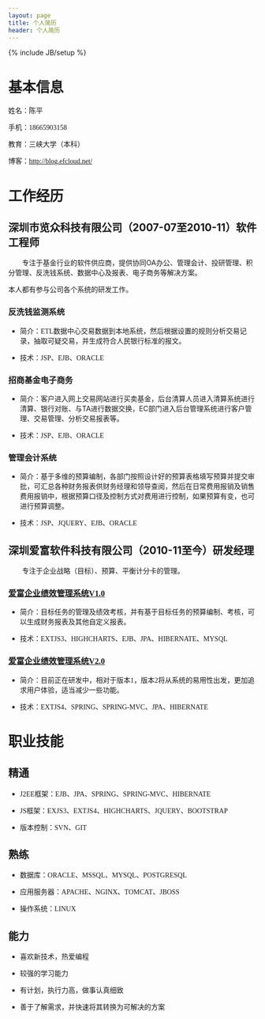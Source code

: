 ```yaml
---
layout: page
title: 个人简历
header: 个人简历
---
```

{% include JB/setup %}

<h1>
    <span style="font-family:&#39;微软雅黑&#39;,&#39;sans-serif&#39;">基本信息</span>
</h1>
<p>
    <span style="font-family:&#39;微软雅黑&#39;,&#39;sans-serif&#39;">姓名：陈平</span>
</p>
<p>
    <span style="font-family:&#39;微软雅黑&#39;,&#39;sans-serif&#39;">手机：18665903158</span>
</p>
<p>
    <span style="font-family:&#39;微软雅黑&#39;,&#39;sans-serif&#39;">教育：三峡大学（本科）</span>
</p>
<p>
    <span style="font-family:&#39;微软雅黑&#39;,&#39;sans-serif&#39;">博客：</span><a href="http://blog.efcloud.net/"><span style="font-family:&#39;微软雅黑&#39;,&#39;sans-serif&#39;">http://blog.efcloud.net/</span></a>
</p>
<h1>
    <span style="font-family:&#39;微软雅黑&#39;,&#39;sans-serif&#39;">工作经历</span>
</h1>
<h2>
    <span style="font-family:&#39;微软雅黑&#39;,&#39;sans-serif&#39;">深圳市览众科技有限公司（</span>2007-07<span style="font-family:&#39;微软雅黑&#39;,&#39;sans-serif&#39;">至</span>2010-11<span style="font-family:&#39;微软雅黑&#39;,&#39;sans-serif&#39;">）软件工程师</span>
</h2>
<p style="text-indent:28px">
    <span style="font-family:&#39;微软雅黑&#39;,&#39;sans-serif&#39;">专注于基金行业的软件供应商，提供协同</span>OA<span style="font-family:&#39;微软雅黑&#39;,&#39;sans-serif&#39;">办公、管理会计、投研管理、积分管理、反洗钱系统、数据中心及报表、电子商务等解决方案。</span>
</p>
<p>
    <span style="font-family:&#39;微软雅黑&#39;,&#39;sans-serif&#39;">本人都有参与公司各个系统的研发工作。</span>
</p>
<h3>
    <span style="font-family:&#39;微软雅黑&#39;,&#39;sans-serif&#39;">反洗钱监测系统</span>
</h3>
<ul style="list-style-type: disc;" class=" list-paddingleft-2">
    <li>
        <p>
            <span style="font-family:&#39;微软雅黑&#39;,&#39;sans-serif&#39;">简介：ETL数据中心交易数据到本地系统，然后根据设置的规则分析交易记录，抽取可疑交易，并生成符合人民银行标准的报文。</span>
        </p>
    </li>
    <li>
        <p>
            <span style="font-family:&#39;微软雅黑&#39;,&#39;sans-serif&#39;">技术：JSP、EJB、ORACLE</span>
        </p>
    </li>
</ul>
<h3>
    <span style="font-family:&#39;微软雅黑&#39;,&#39;sans-serif&#39;">招商基金电子商务</span>
</h3>
<ul style="list-style-type: disc;" class=" list-paddingleft-2">
    <li>
        <p>
            <span style="font-family:&#39;微软雅黑&#39;,&#39;sans-serif&#39;">简介：客户进入网上交易网站进行买卖基金，后台清算人员进入清算系统进行清算、银行对账、与</span>TA<span style="font-family:&#39;微软雅黑&#39;,&#39;sans-serif&#39;">进行数据交换，</span>EC<span style="font-family:&#39;微软雅黑&#39;,&#39;sans-serif&#39;">部门进入后台管理系统进行客户管理、交易管理、分析交易报表等。</span>
        </p>
    </li>
    <li>
        <p>
            <span style="font-family:&#39;微软雅黑&#39;,&#39;sans-serif&#39;">技术：</span><span style="font-family:&#39;微软雅黑&#39;,&#39;sans-serif&#39;">JSP</span><span style="font-family:&#39;微软雅黑&#39;,&#39;sans-serif&#39;">、EJB、ORACLE</span>
        </p>
    </li>
</ul>
<h3>
    <span style="font-family:&#39;微软雅黑&#39;,&#39;sans-serif&#39;">管理会计系统</span>
</h3>
<ul style="list-style-type: disc;" class=" list-paddingleft-2">
    <li>
        <p>
            <span style="font-family:&#39;微软雅黑&#39;,&#39;sans-serif&#39;">简介：基于多维的预算编制，各部门按照设计好的预算表格填写预算并提交审批，可汇总各种财务报表供财务经理和领导查阅，然后在日常费用报销及销售费用报销中，根据预算口径及控制方式对费用进行控制，如果预算有变，也可进行预算调整。</span>
        </p>
    </li>
    <li>
        <p>
            <span style="font-family:&#39;微软雅黑&#39;,&#39;sans-serif&#39;">技术：JSP、JQUERY、EJB、ORACLE</span>
        </p>
    </li>
</ul>
<h2>
    <span style="font-family:&#39;微软雅黑&#39;,&#39;sans-serif&#39;">深圳爱富软件科技有限公司（</span>2010-11<span style="font-family:&#39;微软雅黑&#39;,&#39;sans-serif&#39;">至今）研发经理</span>
</h2>
<p style="text-indent:28px">
    <span style="font-family:&#39;微软雅黑&#39;,&#39;sans-serif&#39;">专注于企业战略（目标）、预算、平衡计分卡的管理。</span>
</p>
<h3>
    <a href="http://www.aifusoft.com:6088/"><span style="font-family:&#39;微软雅黑&#39;,&#39;sans-serif&#39;">爱富</span><span style="font-family:&#39;微软雅黑&#39;,&#39;sans-serif&#39;">企业</span><span style="font-family:&#39;微软雅黑&#39;,&#39;sans-serif&#39;">绩效</span><span style="font-family:&#39;微软雅黑&#39;,&#39;sans-serif&#39;">管理</span><span style="font-family:&#39;微软雅黑&#39;,&#39;sans-serif&#39;">系统V1.0</span></a>
</h3>
<ul style="list-style-type: disc;" class=" list-paddingleft-2">
    <li>
        <p>
            <span style="font-family:&#39;微软雅黑&#39;,&#39;sans-serif&#39;">简介：目标任务的管理及绩效考核，并有基于目标任务的预算编制、考核，可以生成财务报表及其他自定义报表。</span>
        </p>
    </li>
    <li>
        <p>
            <span style="font-family:&#39;微软雅黑&#39;,&#39;sans-serif&#39;">技术：EXTJS3、HIGHCHARTS、EJB、JPA、HIBERNATE、MYSQL</span>
        </p>
    </li>
</ul>
<h3>
    <a href="http://www.aifusoft.com/target/"><span style="font-family:&#39;微软雅黑&#39;,&#39;sans-serif&#39;">爱富</span><span style="font-family:&#39;微软雅黑&#39;,&#39;sans-serif&#39;">企业绩效管理系统V2.0</span></a>
</h3>
<ul style="list-style-type: disc;" class=" list-paddingleft-2">
    <li>
        <p>
            <span style="font-family:&#39;微软雅黑&#39;,&#39;sans-serif&#39;">简介：目前正在研发中，相对于版本1，版本2将从系统的易用性出发，更加追求用户体验，适当减少一些功能。</span>
        </p>
    </li>
    <li>
        <p>
            <span style="font-family:&#39;微软雅黑&#39;,&#39;sans-serif&#39;">技术：EXTJS4、SPRING、SPRING-MVC、JPA、HIBERNATE</span>
        </p>
    </li>
</ul>
<h1>
    <span style="font-family:&#39;微软雅黑&#39;,&#39;sans-serif&#39;">职业技能</span>
</h1>
<h2>
    <span style="font-family:&#39;微软雅黑&#39;,&#39;sans-serif&#39;">精通</span>
</h2>
<ul style="list-style-type: disc;" class=" list-paddingleft-2">
    <li>
        <p>
            <span style="font-family:&#39;微软雅黑&#39;,&#39;sans-serif&#39;">J2EE</span><span style="font-family:&#39;微软雅黑&#39;,&#39;sans-serif&#39;">框架：EJB、JPA、SPRING、SPRING-MVC、HIBERNATE</span>
        </p>
    </li>
    <li>
        <p>
            <span style="font-family:&#39;微软雅黑&#39;,&#39;sans-serif&#39;">JS</span><span style="font-family:&#39;微软雅黑&#39;,&#39;sans-serif&#39;">框架：EXJS3、EXTJS4、HIGHCHARTS、JQUERY、BOOTSTRAP</span>
        </p>
    </li>
    <li>
        <p>
            <span style="font-family:&#39;微软雅黑&#39;,&#39;sans-serif&#39;">版本控制：SVN、GIT</span>
        </p>
    </li>
</ul>
<h2>
    <span style="font-family:&#39;微软雅黑&#39;,&#39;sans-serif&#39;">熟练</span>
</h2>
<ul style="list-style-type: disc;" class=" list-paddingleft-2">
    <li>
        <p>
            <span style="font-family:&#39;微软雅黑&#39;,&#39;sans-serif&#39;">数据库：ORACLE、MSSQL、MYSQL、POSTGRESQL</span>
        </p>
    </li>
    <li>
        <p>
            <span style="font-family:&#39;微软雅黑&#39;,&#39;sans-serif&#39;">应用服务器：APACHE、NGINX、TOMCAT、JBOSS</span>
        </p>
    </li>
    <li>
        <p>
            <span style="font-family:&#39;微软雅黑&#39;,&#39;sans-serif&#39;">操作系统：LINUX</span>
        </p>
    </li>
</ul>
<h2>
    <span style="font-family:&#39;微软雅黑&#39;,&#39;sans-serif&#39;">能力</span>
</h2>
<ul style="list-style-type: disc;" class=" list-paddingleft-2">
    <li>
        <p>
            <span style="font-family:&#39;微软雅黑&#39;,&#39;sans-serif&#39;">喜欢新技术，热爱编程</span>
        </p>
    </li>
    <li>
        <p>
            <span style="font-family:&#39;微软雅黑&#39;,&#39;sans-serif&#39;">较强的学习能力</span>
        </p>
    </li>
    <li>
        <p>
            <span style="font-family:&#39;微软雅黑&#39;,&#39;sans-serif&#39;">有计划，执行力高，做事认真细致</span>
        </p>
    </li>
    <li>
        <p>
            <span style="font-family:&#39;微软雅黑&#39;,&#39;sans-serif&#39;">善于了解需求，并快速将其转换为可解决的方案</span>
        </p>
    </li>
</ul>
<p>
    <br/>
</p>
